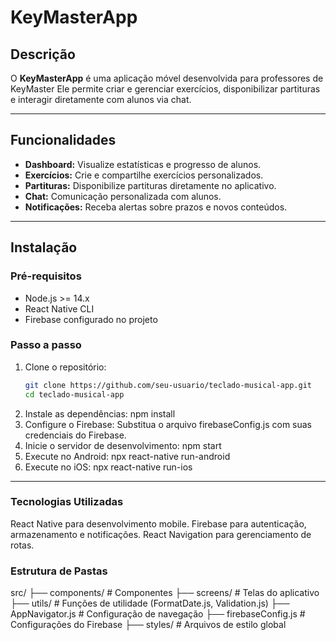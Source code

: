 # KeyMasterApp

## Descrição
O **KeyMasterApp** é uma aplicação móvel desenvolvida para professores de KeyMaster Ele permite criar e gerenciar exercícios, disponibilizar partituras e interagir diretamente com alunos via chat.

---

## Funcionalidades
- **Dashboard:** Visualize estatísticas e progresso de alunos.
- **Exercícios:** Crie e compartilhe exercícios personalizados.
- **Partituras:** Disponibilize partituras diretamente no aplicativo.
- **Chat:** Comunicação personalizada com alunos.
- **Notificações:** Receba alertas sobre prazos e novos conteúdos.

---

## Instalação

### Pré-requisitos
- Node.js >= 14.x
- React Native CLI
- Firebase configurado no projeto

### Passo a passo
1. Clone o repositório:
   ```bash
   git clone https://github.com/seu-usuario/teclado-musical-app.git
   cd teclado-musical-app
2. Instale as dependências:
   npm install
3. Configure o Firebase:
   Substitua o arquivo firebaseConfig.js com suas credenciais do Firebase.
4. Inicie o servidor de desenvolvimento:
   npm start
5. Execute no Android:
   npx react-native run-android
6. Execute no iOS:
   npx react-native run-ios
   
---

### Tecnologias Utilizadas
React Native para desenvolvimento mobile.
Firebase para autenticação, armazenamento e notificações.
React Navigation para gerenciamento de rotas.

### Estrutura de Pastas
src/
├── components/        # Componentes
├── screens/           # Telas do aplicativo
├── utils/             # Funções de utilidade (FormatDate.js, Validation.js)
├── AppNavigator.js    # Configuração de navegação
├── firebaseConfig.js  # Configurações do Firebase
├── styles/            # Arquivos de estilo global
